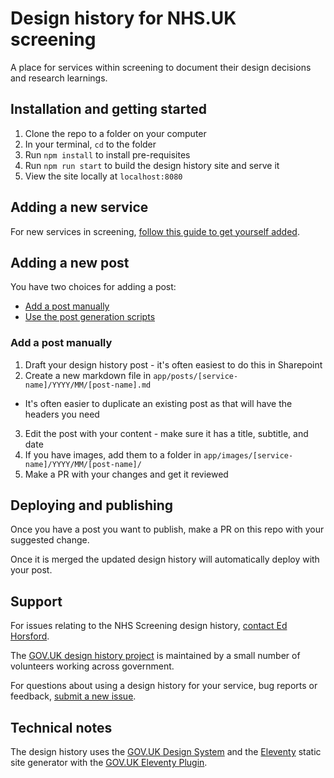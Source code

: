 # Design history for NHS.UK screening

A place for services within screening to document their design decisions and research learnings.

## Installation and getting started

1. Clone the repo to a folder on your computer
2. In your terminal, `cd` to the folder
3. Run `npm install` to install pre-requisites
4. Run `npm run start` to build the design history site and serve it
5. View the site locally at `localhost:8080`

## Adding a new service

For new services in screening, [follow this guide to get yourself added](https://x-govuk.github.io/govuk-design-history/divide-a-design-history-into-sections/).

## Adding a new post

You have two choices for adding a post:

* [Add a post manually]('#add-a-post-manually')
* [Use the post generation scripts](https://x-govuk.github.io/govuk-design-history/generate-a-page-of-screenshots/)

### Add a post manually

1. Draft your design history post - it's often easiest to do this in Sharepoint
1. Create a new markdown file in `app/posts/[service-name]/YYYY/MM/[post-name].md`
  * It's often easier to duplicate an existing post as that will have the headers you need
3. Edit the post with your content - make sure it has a title, subtitle, and date
4. If you have images, add them to a folder in `app/images/[service-name]/YYYY/MM/[post-name]/`
5. Make a PR with your changes and get it reviewed

## Deploying and publishing

Once you have a post you want to publish, make a PR on this repo with your suggested change.

Once it is merged the updated design history will automatically deploy with your post.

## Support

For issues relating to the NHS Screening design history, [contact Ed Horsford](https://github.com/edwardhorsford).

The [GOV.UK design history project](https://x-govuk.github.io/govuk-design-history/) is maintained by a small number of volunteers working across government.

For questions about using a design history for your service, bug reports or feedback, [submit a new issue](https://github.com/x-govuk/govuk-design-history-template/issues/new).

## Technical notes

The design history uses the [GOV.UK Design System](https://design-system.service.gov.uk) and the [Eleventy](https://www.11ty.dev) static site generator with the [GOV.UK Eleventy Plugin](https://x-govuk.github.io/govuk-eleventy-plugin/).

